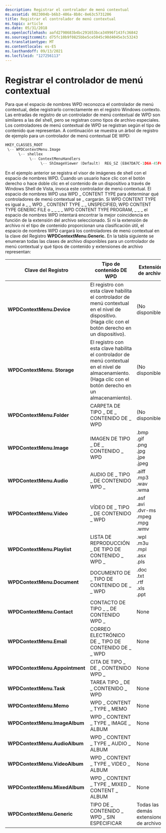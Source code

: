 ```yaml
---
description: Registrar el controlador de menú contextual
ms.assetid: 0023004b-b6b3-486a-8b8c-8e63c5731206
title: Registrar el controlador de menú contextual
ms.topic: article
ms.date: 05/31/2018
ms.openlocfilehash: aafd2798683b4bc291653bca34996f143fc36842
ms.sourcegitcommit: d75fc10b9f0825bbe5ce5045c90d4045e3c53243
ms.translationtype: MT
ms.contentlocale: es-ES
ms.lasthandoff: 09/13/2021
ms.locfileid: "127256113"
---
```

# <a name="registering-your-context-menu-handler"></a>Registrar el controlador de menú contextual

Para que el espacio de nombres WPD reconozca el controlador de menú contextual, debe registrarlo correctamente en el registro Windows contexto. Las entradas de registro de un controlador de menú contextual de WPD son similares a las del shell, pero se registran como tipos de archivo especiales. Los controladores de menú contextual de WPD se registran según el tipo de contenido que representan. A continuación se muestra un árbol de registro de ejemplo para un controlador de menú contextual DE WPD:


```C++
HKEY_CLASSES_ROOT
 \-- WPDContextMenu.Image
      \-- shellex
           \-- ContextMenuHandlers
                \-- ShImageViewer (Default)  REG_SZ {E847DA7C-1D6A-45F6-B725-CB260C236066}

```



En el ejemplo anterior se registra el visor de imágenes de shell con el espacio de nombres WPD. Cuando un usuario hace clic con el botón derecho o hace doble clic en el contenido de un dispositivo a través de Windows Shell de Vista, invoca este controlador de menú contextual. El espacio de nombres WPD usa WPD \_ CONTENT TYPE para determinar qué controladores de menú contextual se \_ cargarán. Si WPD CONTENT TYPE es igual a \_ \_ WPD \_ CONTENT TYPE \_ \_ UNSPECIFIED, WPD CONTENT TYPE GENERIC FILE o \_ \_ \_ \_ WPD CONTENT TYPE PROGRAM, \_ \_ \_ el espacio de nombres WPD intentará encontrar la mejor coincidencia en función de la extensión del archivo seleccionado. Si ni la extensión de archivo ni el tipo de contenido proporcionan una clasificación útil, el espacio de nombres WPD cargará los controladores de menú contextual en la clave del Registro **WPDContextMenu.Generic.** En la tabla siguiente se enumeran todas las clases de archivo disponibles para un controlador de menú contextual y qué tipos de contenido y extensiones de archivo representan:



| Clave del Registro                           | Tipo de contenido DE WPD                                                                                               | Extensión de archivo                                                                                           |
|----------------------------------------|----------------------------------------------------------------------------------------------------------------|----------------------------------------------------------------------------------------------------------|
| **WPDContextMenu.Device**              | El registro con esta clave habilita el controlador de menú contextual en el nivel de dispositivo. (Haga clic con el botón derecho en un dispositivo).   | (No disponible)                                                                                                    |
| **WPDContextMenu. Storage**             | El registro con esta clave habilita el controlador de menú contextual en el nivel de almacenamiento. (Haga clic con el botón derecho en un almacenamiento). | (No disponible)                                                                                                    |
| **WPDContextMenu.Folder**              | CARPETA DE TIPO \_ DE \_ CONTENIDO DE \_ WPD                                                                                     | (No disponible)                                                                                                    |
| **WPDContextMenu.Image**               | IMAGEN DE TIPO \_ DE \_ CONTENIDO \_ WPD                                                                                      | .bmp <br/> .gif <br/> .png <br/> .jpg <br/> .jpe <br/> .jpeg <br/>   |
| **WPDContextMenu.Audio**               | AUDIO DE \_ TIPO \_ DE CONTENIDO WPD \_                                                                                      | .aiff <br/> .mp3 <br/> .wav <br/> .wma <br/>                                     |
| **WPDContextMenu.Video**               | VÍDEO DE \_ TIPO \_ DE CONTENIDO \_ WPD                                                                                      | .asf<br/> .avi <br/> .dvr-ms <br/> .mpeg <br/> .mpg <br/> .wmv <br/> |
| **WPDContextMenu.Playlist**<br/> | LISTA DE REPRODUCCIÓN \_ DE TIPO DE CONTENIDO \_ WPD \_                                                                                   | .wpl <br/> .m3u <br/> .mpl <br/> .asx <br/> .pls <br/>                     |
| **WPDContextMenu.Document**            | DOCUMENTO DE \_ TIPO DE CONTENIDO DE \_ \_ WPD                                                                                   | .doc <br/> .txt <br/> .rtf <br/> .xls <br/> .ppt <br/>                     |
| **WPDContextMenu.Contact**<br/>  | CONTACTO DE TIPO \_ \_ DE CONTENIDO WPD \_                                                                                    | None                                                                                                     |
| **WPDContextMenu.Email**               | CORREO ELECTRÓNICO DE \_ TIPO DE CONTENIDO DE \_ \_ WPD                                                                                      | None                                                                                                     |
| **WPDContextMenu.Appointment**         | CITA DE TIPO \_ DE \_ CONTENIDO WPD \_                                                                                | None                                                                                                     |
| **WPDContextMenu.Task**                | TAREA TIPO \_ DE \_ CONTENIDO \_ WPD                                                                                       | None                                                                                                     |
| **WPDContextMenu.Memo**                | WPD \_ CONTENT \_ TYPE \_ MEMO                                                                                       | None                                                                                                     |
| **WPDContextMenu.ImageAlbum**          | WPD \_ CONTENT \_ TYPE \_ IMAGE \_ ALBUM                                                                               | None                                                                                                     |
| **WPDContextMenu.AudioAlbum**          | WPD \_ CONTENT \_ TYPE \_ AUDIO \_ ALBUM                                                                               | None                                                                                                     |
| **WPDContextMenu.VideoAlbum**          | WPD \_ CONTENT \_ TYPE \_ VIDEO \_ ALBUM                                                                               | None                                                                                                     |
| **WPDContextMenu.MixedAlbum**          | WPD \_ CONTENT \_ TYPE \_ MIXED \_ CONTENT \_ ALBUM                                                                      | None                                                                                                     |
| **WPDContextMenu.Generic**             | TIPO DE \_ CONTENIDO \_ WPD \_ SIN ESPECIFICAR                                                                                | Todas las demás extensiones de archivo                                                                                |



 

 

 




